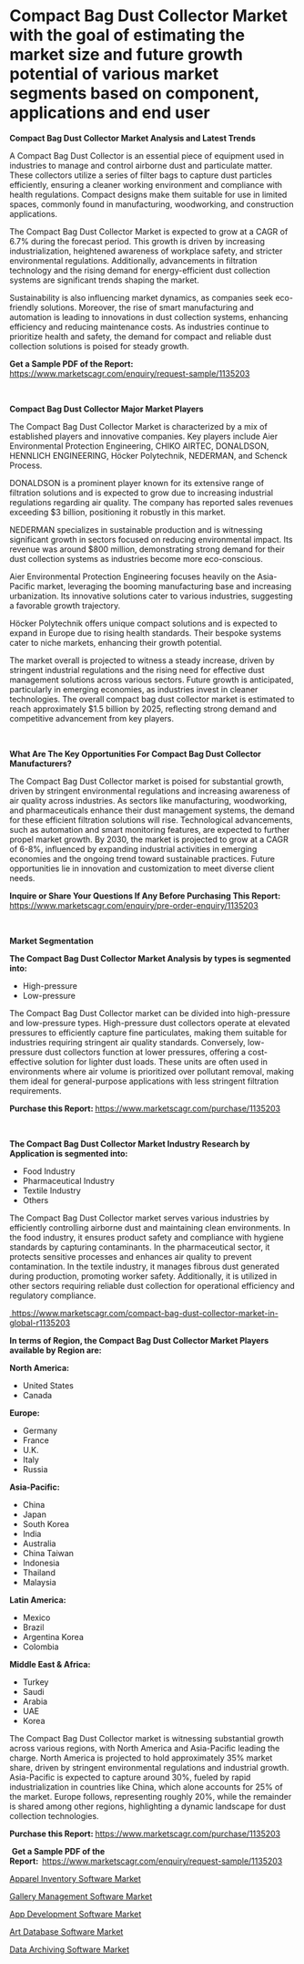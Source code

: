 <p><h1>Compact Bag Dust Collector Market with the goal of estimating the market size and future growth potential of various market segments based on component, applications and end user</h1></p><p><strong>Compact Bag Dust Collector Market Analysis and Latest Trends</strong></p>
<p><p>A Compact Bag Dust Collector is an essential piece of equipment used in industries to manage and control airborne dust and particulate matter. These collectors utilize a series of filter bags to capture dust particles efficiently, ensuring a cleaner working environment and compliance with health regulations. Compact designs make them suitable for use in limited spaces, commonly found in manufacturing, woodworking, and construction applications.</p><p>The Compact Bag Dust Collector Market is expected to grow at a CAGR of 6.7% during the forecast period. This growth is driven by increasing industrialization, heightened awareness of workplace safety, and stricter environmental regulations. Additionally, advancements in filtration technology and the rising demand for energy-efficient dust collection systems are significant trends shaping the market. </p><p>Sustainability is also influencing market dynamics, as companies seek eco-friendly solutions. Moreover, the rise of smart manufacturing and automation is leading to innovations in dust collection systems, enhancing efficiency and reducing maintenance costs. As industries continue to prioritize health and safety, the demand for compact and reliable dust collection solutions is poised for steady growth.</p></p>
<p><strong>Get a Sample PDF of the Report:&nbsp;</strong> <a href="https://www.marketscagr.com/enquiry/request-sample/1135203?utm_campaign=1743&utm_medium=2&utm_source=Github&utm_content=ia&utm_term=20122024&utm_id=compact-bag-dust-collector">https://www.marketscagr.com/enquiry/request-sample/1135203</a></p>
<p>&nbsp;</p>
<p><strong>Compact Bag Dust Collector Major Market Players</strong></p>
<p><p>The Compact Bag Dust Collector Market is characterized by a mix of established players and innovative companies. Key players include Aier Environmental Protection Engineering, CHIKO AIRTEC, DONALDSON, HENNLICH ENGINEERING, Höcker Polytechnik, NEDERMAN, and Schenck Process. </p><p>DONALDSON is a prominent player known for its extensive range of filtration solutions and is expected to grow due to increasing industrial regulations regarding air quality. The company has reported sales revenues exceeding $3 billion, positioning it robustly in this market. </p><p>NEDERMAN specializes in sustainable production and is witnessing significant growth in sectors focused on reducing environmental impact. Its revenue was around $800 million, demonstrating strong demand for their dust collection systems as industries become more eco-conscious.</p><p>Aier Environmental Protection Engineering focuses heavily on the Asia-Pacific market, leveraging the booming manufacturing base and increasing urbanization. Its innovative solutions cater to various industries, suggesting a favorable growth trajectory.</p><p>Höcker Polytechnik offers unique compact solutions and is expected to expand in Europe due to rising health standards. Their bespoke systems cater to niche markets, enhancing their growth potential.</p><p>The market overall is projected to witness a steady increase, driven by stringent industrial regulations and the rising need for effective dust management solutions across various sectors. Future growth is anticipated, particularly in emerging economies, as industries invest in cleaner technologies. The overall compact bag dust collector market is estimated to reach approximately $1.5 billion by 2025, reflecting strong demand and competitive advancement from key players.</p></p>
<p>&nbsp;</p>
<p><strong>What Are The Key Opportunities For Compact Bag Dust Collector Manufacturers?</strong></p>
<p><p>The Compact Bag Dust Collector market is poised for substantial growth, driven by stringent environmental regulations and increasing awareness of air quality across industries. As sectors like manufacturing, woodworking, and pharmaceuticals enhance their dust management systems, the demand for these efficient filtration solutions will rise. Technological advancements, such as automation and smart monitoring features, are expected to further propel market growth. By 2030, the market is projected to grow at a CAGR of 6-8%, influenced by expanding industrial activities in emerging economies and the ongoing trend toward sustainable practices. Future opportunities lie in innovation and customization to meet diverse client needs.</p></p>
<p><strong>Inquire or Share Your Questions If Any Before Purchasing This Report:</strong> <a href="https://www.marketscagr.com/enquiry/pre-order-enquiry/1135203?utm_campaign=1743&utm_medium=2&utm_source=Github&utm_content=ia&utm_term=20122024&utm_id=compact-bag-dust-collector">https://www.marketscagr.com/enquiry/pre-order-enquiry/1135203</a></p>
<p>&nbsp;</p>
<p><strong>Market Segmentation</strong></p>
<p><strong>The Compact Bag Dust Collector Market Analysis by types is segmented into:</strong></p>
<p><ul><li>High-pressure</li><li>Low-pressure</li></ul></p>
<p><p>The Compact Bag Dust Collector market can be divided into high-pressure and low-pressure types. High-pressure dust collectors operate at elevated pressures to efficiently capture fine particulates, making them suitable for industries requiring stringent air quality standards. Conversely, low-pressure dust collectors function at lower pressures, offering a cost-effective solution for lighter dust loads. These units are often used in environments where air volume is prioritized over pollutant removal, making them ideal for general-purpose applications with less stringent filtration requirements.</p></p>
<p><strong>Purchase this Report:&nbsp;</strong><a href="https://www.marketscagr.com/purchase/1135203?utm_campaign=1743&utm_medium=2&utm_source=Github&utm_content=ia&utm_term=20122024&utm_id=compact-bag-dust-collector">https://www.marketscagr.com/purchase/1135203</a></p>
<p>&nbsp;</p>
<p><strong>The Compact Bag Dust Collector Market Industry Research by Application is segmented into:</strong></p>
<p><ul><li>Food Industry</li><li>Pharmaceutical Industry</li><li>Textile Industry</li><li>Others</li></ul></p>
<p><p>The Compact Bag Dust Collector market serves various industries by efficiently controlling airborne dust and maintaining clean environments. In the food industry, it ensures product safety and compliance with hygiene standards by capturing contaminants. In the pharmaceutical sector, it protects sensitive processes and enhances air quality to prevent contamination. In the textile industry, it manages fibrous dust generated during production, promoting worker safety. Additionally, it is utilized in other sectors requiring reliable dust collection for operational efficiency and regulatory compliance.</p></p>
<p><a href="https://www.marketscagr.com/compact-bag-dust-collector-market-in-global-r1135203?utm_campaign=1743&utm_medium=2&utm_source=Github&utm_content=ia&utm_term=20122024&utm_id=compact-bag-dust-collector">&nbsp;https://www.marketscagr.com/compact-bag-dust-collector-market-in-global-r1135203</a></p>
<p><strong>In terms of Region, the Compact Bag Dust Collector Market Players available by Region are:</strong></p>
<p>
    <p> <strong> North America: </strong>
        <ul>
            <li>United States</li>
            <li>Canada</li>
        </ul>
        </p> 
    <p> <strong> Europe: </strong>
        <ul>
            <li>Germany</li>
            <li>France</li>
            <li>U.K.</li>
            <li>Italy</li>
            <li>Russia</li>
        </ul>
        </p> 
    <p> <strong> Asia-Pacific: </strong>
        <ul>
            <li>China</li>
            <li>Japan</li>
            <li>South Korea</li>
            <li>India</li>
            <li>Australia</li>
            <li>China Taiwan</li>
            <li>Indonesia</li>
            <li>Thailand</li>
            <li>Malaysia</li>
        </ul>
        </p> 
    <p> <strong> Latin America: </strong>
        <ul>
            <li>Mexico</li>
            <li>Brazil</li>
            <li>Argentina Korea</li>
            <li>Colombia</li>
        </ul>
        </p> 
    <p> <strong> Middle East & Africa: </strong>
        <ul>
            <li>Turkey</li>
            <li>Saudi</li>
            <li>Arabia</li>
            <li>UAE</li>
            <li>Korea</li>
        </ul>
    </p>
    </p>
<p><p>The Compact Bag Dust Collector market is witnessing substantial growth across various regions, with North America and Asia-Pacific leading the charge. North America is projected to hold approximately 35% market share, driven by stringent environmental regulations and industrial growth. Asia-Pacific is expected to capture around 30%, fueled by rapid industrialization in countries like China, which alone accounts for 25% of the market. Europe follows, representing roughly 20%, while the remainder is shared among other regions, highlighting a dynamic landscape for dust collection technologies.</p></p>
<p><strong>Purchase this Report: </strong><a href="https://www.marketscagr.com/purchase/1135203?utm_campaign=1743&utm_medium=2&utm_source=Github&utm_content=ia&utm_term=20122024&utm_id=compact-bag-dust-collector">https://www.marketscagr.com/purchase/1135203</a></p>
<p>&nbsp;<strong>Get a Sample PDF of the Report:&nbsp;&nbsp;</strong><a href="https://www.marketscagr.com/enquiry/request-sample/1135203?utm_campaign=1743&utm_medium=2&utm_source=Github&utm_content=ia&utm_term=20122024&utm_id=compact-bag-dust-collector">https://www.marketscagr.com/enquiry/request-sample/1135203</a></p>
<p><strong></strong></p>
<p><p><a href="https://www.linkedin.com/pulse/evaluating-current-future-growth-potential-apparel-inventory-dhgzf?utm_campaign=1743&utm_medium=2&utm_source=Github&utm_content=ia&utm_term=20122024&utm_id=compact-bag-dust-collector">Apparel Inventory Software Market</a></p><p><a href="https://www.linkedin.com/pulse/explore-gallery-management-software-markets-growth-trajectory-b0wnf?utm_campaign=1743&utm_medium=2&utm_source=Github&utm_content=ia&utm_term=20122024&utm_id=compact-bag-dust-collector">Gallery Management Software Market</a></p><p><a href="https://www.linkedin.com/pulse/evaluating-future-app-development-software-market-size-drivers-akckf?utm_campaign=1743&utm_medium=2&utm_source=Github&utm_content=ia&utm_term=20122024&utm_id=compact-bag-dust-collector">App Development Software Market</a></p><p><a href="https://www.linkedin.com/pulse/global-art-database-software-market-landscape-future-trends-rktdf?utm_campaign=1743&utm_medium=2&utm_source=Github&utm_content=ia&utm_term=20122024&utm_id=compact-bag-dust-collector">Art Database Software Market</a></p><p><a href="https://www.linkedin.com/pulse/detailed-report-thesize-dynamics-expected-growth-53-cagrof-op3af?utm_campaign=1743&utm_medium=2&utm_source=Github&utm_content=ia&utm_term=20122024&utm_id=compact-bag-dust-collector">Data Archiving Software Market</a></p></p>